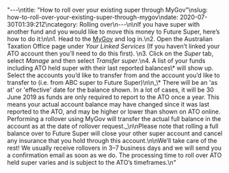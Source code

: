 "---\ntitle: \"How to roll over your existing super through MyGov\"\nslug: how-to-roll-over-your-existing-super-through-mygov\ndate: 2020-07-30T01:39:21Z\ncategory: Rolling over\n---\n\nIf you have super with another fund and you would like to move this money to Future Super, here’s how to do it:\n\n1.  Head to the [MyGov](https://my.gov.au/LoginServices/main/login) and log in.\n2.  Open the Australian Taxation Office page under _Your Linked Services_ (If you haven’t linked your ATO account then you’ll need to do this first). \n3.  Click on the _Super_ tab, select _Manage_ and then select _Transfer super_.\n4.  A list of your funds including ATO held super with their last reported balances\\* will show up. Select the accounts you’d like to transfer from and the account you’d like to transfer to (i.e. from ABC super to Future Super)\n\n_\\* There will be an 'as at' or 'effective' date for the balance shown. In a lot of cases, it will be 30 June 2019 as funds are only required to report to the ATO once a year. This means your actual account balance may have changed since it was last reported to the ATO, and may be higher or lower than shown on ATO online. Performing a rollover using MyGov will transfer the actual full balance in the account as at the date of rollover request._\n\nPlease note that rolling a full balance over to Future Super will close your other super account and cancel any insurance that you hold through this account.\n\nWe’ll take care of the rest! We usually receive rollovers in 3–7 business days and we will send you a confirmation email as soon as we do. The processing time to roll over ATO held super varies and is subject to the ATO’s timeframes.\n"